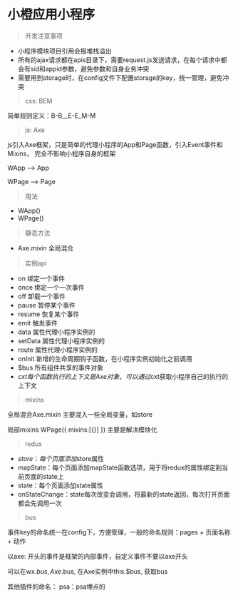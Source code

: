 # 小橙应用小程序

> 开发注意事项

* 小程序模块项目引用会报堆栈溢出
* 所有的ajax请求都在apis目录下，需要request.js发送请求，在每个请求中都会有sid和appid参数，避免参数和自身业务冲突
* 需要用到storage时，在config文件下配置storage的key，统一管理，避免冲突

> css: BEM

简单规则定义：B-B__E-E_M-M

> js: Axe

js引入Axe框架，只是简单的代理小程序的App和Page函数，引入Event事件和Mixins，
完全不影响小程序自身的框架

WApp --> App

WPage --> Page

> 用法
* WApp()
* WPage()

> 静态方法
* Axe.mixin 全局混合

> 实例api
* on 绑定一个事件
* once 绑定一个一次事件
* off 卸载一个事件
* pause 暂停某个事件
* resume 恢复某个事件
* emit 触发事件
* data 属性代理小程序实例的
* setData 属性代理小程序实例的
* route 属性代理小程序实例的
* onInit 新增的生命周期钩子函数，在小程序实例初始化之前调用
* $bus 所有组件共享的事件对象
* $cxt 每个函数执行的上下文是Axe对象，可以通过$cxt获取小程序自己的执行的上下文

> mixins

全局混合Axe.mixin
主要混入一些全局变量，如store

局部mixins
WPage({
  mixins:[{}]
})
主要是解决模块化

> redux

* $store：每个页面添加$store属性
* mapState：每个页面添加mapState函数选项，用于将redux的属性绑定到当前页面的state上
* state：每个页面添加state属性
* onStateChange：state每次改变会调用，将最新的state返回，每次打开页面都会先调用一次

> bus

事件key的命名统一在config下，方便管理，一般的命名规则：pages + 页面名称 + 动作

以axe: 开头的事件是框架的内部事件，自定义事件不要以axe开头

可以在wx.$bus, Axe.$bus, 在Axe实例中this.$bus, 获取bus

其他插件的命名：
psa：psa埋点的 
